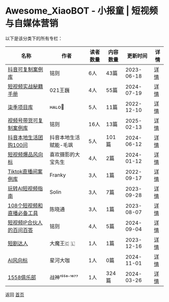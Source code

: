 # Awesome_XiaoBOT - 小报童 | 短视频与自媒体营销

以下是该分类下的所有专栏：

| 名称 | 作者 | 读者数量 | 内容数量 | 更新时间 | 详情 |
|------|------|----------|----------|----------|------|
| [抖音可复制案例库](https://xiaobot.net/p/douyin66?refer=0b133df9-27dc-423b-8101-639049001c13) | 铭则 | 6人 | 43篇 |  2023-06-18 | [详情](data/douyin66.md) |
| [短视频实战秘籍手册](https://xiaobot.net/p/cwww01?refer=0b133df9-27dc-423b-8101-639049001c13) | 021王巍 | 4人 | 55篇 |  2024-07-19 | [详情](data/cwww01.md) |
| [柒季项目库](https://xiaobot.net/p/Halo162?refer=0b133df9-27dc-423b-8101-639049001c13) | ʜᴀʟᴏ🥝 | 5人 | 11篇 |  2022-12-10 | [详情](data/Halo162.md) |
| [视频号带货可复制案例库](https://xiaobot.net/p/shipinhao?refer=0b133df9-27dc-423b-8101-639049001c13) | 铭则 | 16人 | 13篇 |  2025-02-13 | [详情](data/shipinhao.md) |
| [抖音本地生活团购100问](https://xiaobot.net/p/a18629089052?refer=0b133df9-27dc-423b-8101-639049001c13) | 抖音本地生活赋能-毛飒 | 5人 | 101篇 |  2024-06-12 | [详情](data/a18629089052.md) |
| [短视频爆品风向标](https://xiaobot.net/p/dr-baopin?refer=0b133df9-27dc-423b-8101-639049001c13) | 喜欢摄影的大宝先生 | 4人 | 2篇 |  2024-01-12 | [详情](data/dr-baopin.md) |
| [Tiktok直播间案例库](https://xiaobot.net/p/tiktokliveroom?refer=0b133df9-27dc-423b-8101-639049001c13) | Franky | 3人 | 1篇 |  2022-09-17 | [详情](data/tiktokliveroom.md) |
| [玩转AI短视频指南](https://xiaobot.net/p/aizn?refer=0b133df9-27dc-423b-8101-639049001c13) | Solin | 3人 | 7篇 |  2023-09-28 | [详情](data/aizn.md) |
| [108个短视频和直播必备工具](https://xiaobot.net/p/gongju?refer=0b133df9-27dc-423b-8101-639049001c13) | 陈晓通 | 3人 | 1篇 |  2023-08-07 | [详情](data/gongju.md) |
| [短视频IP合伙人的百问百答](https://xiaobot.net/p/mingzeIP?refer=0b133df9-27dc-423b-8101-639049001c13) | 铭则 | 4人 | 5篇 |  2024-09-04 | [详情](data/mingzeIP.md) |
| [短剧达人](https://xiaobot.net/p/DKDJDR?refer=0b133df9-27dc-423b-8101-639049001c13) | 大魔王🇨 🇱 | 1人 | 1篇 |  2023-12-16 | [详情](data/DKDJDR.md) |
| [AI风向标](https://xiaobot.net/p/xingheE92?refer=0b133df9-27dc-423b-8101-639049001c13) | 星河大咖 | 1人 | 0篇 |  2024-11-01 | [详情](data/xingheE92.md) |
| [1558俱乐部](https://xiaobot.net/p/1558?refer=0b133df9-27dc-423b-8101-639049001c13) | 战神¹⁵⁵⁸⁻¹⁶⁷⁷ | 1人 | 324篇 |  2024-03-26 | [详情](data/1558.md) |


返回 [首页](../README.md)
